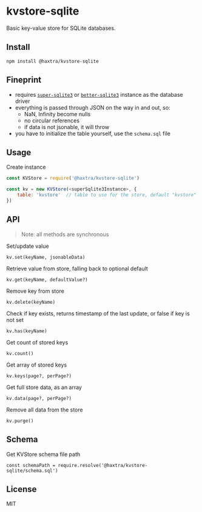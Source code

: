 # kvstore-sqlite

Basic key-value store for SQLite databases.


## Install

	npm install @haxtra/kvstore-sqlite


## Fineprint

- requires [`super-sqlite3`](https://github.com/haxtra/super-sqlite3) or [`better-sqlite3`](https://github.com/WiseLibs/better-sqlite3) instance as the database driver
- everything is passed through JSON on the way in and out, so:
	- NaN, Infinity become nulls
	- no circular references
	- if data is not jsonable, it will throw
- you have to initialize the table yourself, use the `schema.sql` file


## Usage

Create instance

```js
const KVStore = require('@haxtra/kvstore-sqlite')

const kv = new KVStore(<superSqlite3Instance>, {
	table: 'kvstore'  // table to use for the store, default "kvstore"
})
```

## API

> Note: all methods are synchronous

Set/update value

	kv.set(keyName, jsonableData)

Retrieve value from store, falling back to optional default

	kv.get(keyName, defaultValue?)

Remove key from store

	kv.delete(keyName)

Check if key exists, returns timestamp of the last update, or false if key is not set

	kv.has(keyName)

Get count of stored keys

	kv.count()

Get array of stored keys

	kv.keys(page?, perPage?)

Get full store data, as an array

	kv.data(page?, perPage?)

Remove all data from the store

	kv.purge()


## Schema

Get KVStore schema file path

	const schemaPath = require.resolve('@haxtra/kvstore-sqlite/schema.sql')


## License

MIT

